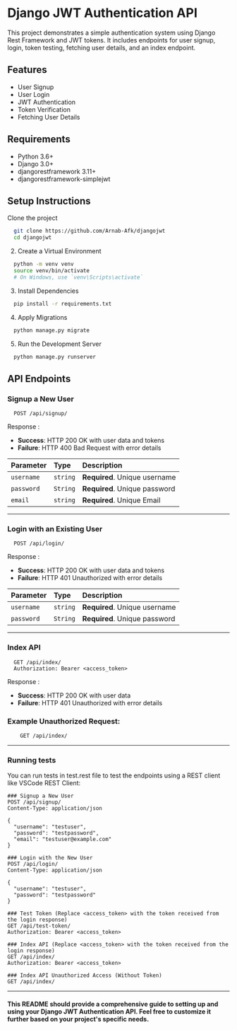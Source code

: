 # Django JWT Authentication API

This project demonstrates a simple authentication system using Django Rest Framework and JWT tokens. It includes endpoints for user signup, login, token testing, fetching user details, and an index endpoint.

## Features

- User Signup
- User Login
- JWT Authentication
- Token Verification
- Fetching User Details

## Requirements

- Python 3.6+
- Django 3.0+
- djangorestframework 3.11+
- djangorestframework-simplejwt

## Setup Instructions

Clone the project

```bash
  git clone https://github.com/Arnab-Afk/djangojwt
  cd djangojwt
```


2. Create a Virtual Environment

```bash
  python -m venv venv
  source venv/bin/activate  
  # On Windows, use `venv\Scripts\activate`
```

3. Install Dependencies
```bash
  pip install -r requirements.txt
```

4. Apply Migrations
```bash
  python manage.py migrate
```

5. Run the Development Server
```bash
  python manage.py runserver
```

## API Endpoints

### Signup a New User

```http
  POST /api/signup/
```
Response :

- **Success**: HTTP 200 OK with user data and tokens
- **Failure**: HTTP 400 Bad Request with error details


| Parameter | Type     | Description                |
| :-------- | :------- | :------------------------- |
| `username` | `string` | **Required**. Unique username |
|`password`|`String`|**Required**. Unique password|
|`email`|`string`|**Required**. Unique Email|
---


### Login with an Existing User
```http
  POST /api/login/
```
Response :

- **Success**: HTTP 200 OK with user data and tokens
- **Failure**: HTTP 401 Unauthorized with error details

| Parameter | Type     | Description                |
| :-------- | :------- | :------------------------- |
| `username` | `string` | **Required**. Unique username |
|`password`|`String`|**Required**. Unique password|
---
### Index API
```http
  GET /api/index/
  Authorization: Bearer <access_token>
```
Response :

- **Success**: HTTP 200 OK with user data
- **Failure**: HTTP 401 Unauthorized with error details

### Example Unauthorized Request:
```http
    GET /api/index/
```
___

### Running tests
You can run tests in test.rest file to test the endpoints using a REST client like VSCode REST Client:


```http
### Signup a New User
POST /api/signup/
Content-Type: application/json

{
  "username": "testuser",
  "password": "testpassword",
  "email": "testuser@example.com"
}

### Login with the New User
POST /api/login/
Content-Type: application/json

{
  "username": "testuser",
  "password": "testpassword"
}

### Test Token (Replace <access_token> with the token received from the login response)
GET /api/test-token/
Authorization: Bearer <access_token>

### Index API (Replace <access_token> with the token received from the login response)
GET /api/index/
Authorization: Bearer <access_token>

### Index API Unauthorized Access (Without Token)
GET /api/index/
```

---
#### This README should provide a comprehensive guide to setting up and using your Django JWT Authentication API. Feel free to customize it further based on your project's specific needs.